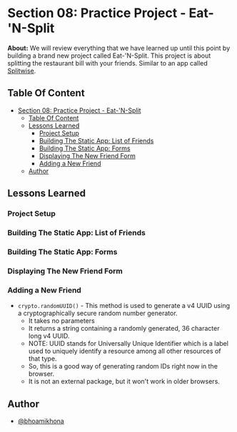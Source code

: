 # Section 08: Practice Project - Eat-'N-Split

**About:** We will review everything that we have learned up until this point by building a brand new project called Eat-'N-Split. This project is about splitting the restaurant bill with your friends. Similar to an app called [Splitwise](https://www.splitwise.com/).

## Table Of Content

- [Section 08: Practice Project - Eat-'N-Split](#section-08-practice-project---eat-n-split)
  - [Table Of Content](#table-of-content)
  - [Lessons Learned](#lessons-learned)
    - [Project Setup](#project-setup)
    - [Building The Static App: List of Friends](#building-the-static-app-list-of-friends)
    - [Building The Static App: Forms](#building-the-static-app-forms)
    - [Displaying The New Friend Form](#displaying-the-new-friend-form)
    - [Adding a New Friend](#adding-a-new-friend)
  - [Author](#author)

## Lessons Learned

### Project Setup

### Building The Static App: List of Friends

### Building The Static App: Forms

### Displaying The New Friend Form

### Adding a New Friend

- `crypto.randomUUID()` - This method is used to generate a v4 UUID using a cryptographically secure random number generator.
  - It takes no parameters
  - It returns a string containing a randomly generated, 36 character long v4 UUID.
  - NOTE: UUID stands for Universally Unique Identifier which is a label used to uniquely identify a resource among all other resources of that type.
  - So, this is a good way of generating random IDs right now in the browser.
  - It is not an external package, but it won't work in older browsers.

## Author

- [@bhoamikhona](https://github.com/bhoamikhona)
